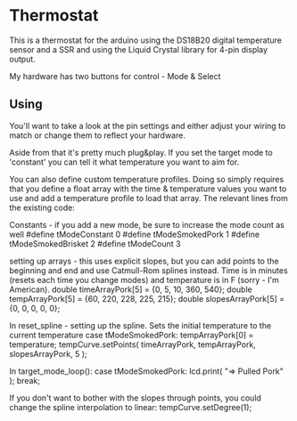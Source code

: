 Thermostat
=============

This is a thermostat for the arduino using the DS18B20 digital
temperature sensor and a SSR and using the Liquid Crystal library
for 4-pin display output.

My hardware has two buttons for control - Mode & Select

Using
-------------
You'll want to take a look at the pin settings and either adjust
your wiring to match or change them to reflect your hardware.

Aside from that it's pretty much plug&play.  If you set the target mode
to 'constant' you can tell it what temperature you want to aim for.

You can also define custom temperature profiles.  Doing so simply requires
that you define a float array with the time & temperature values you want to
use and add a temperature profile to load that array.  The relevant lines 
from the existing code:

Constants - if you add a new mode, be sure to increase the mode count as
well
    #define tModeConstant 0
    #define tModeSmokedPork 1
    #define tModeSmokedBrisket 2
    #define tModeCount 3

setting up arrays - this uses explicit slopes, but you can add points to
the beginning and end and use Catmull-Rom splines instead.  Time is in minutes
(resets each time you change modes) and temperature is in F (sorry - I'm American).
    double timeArrayPork[5] =   {0,  5,   10,  360, 540};
    double tempArrayPork[5] =   {60, 220, 228, 225, 215};
    double slopesArrayPork[5] = {0,  0,   0,   0,   0};  

In reset_spline - setting up the spline.  Sets the initial temperature to the
current temperature
    case tModeSmokedPork:
      tempArrayPork[0] = temperature;
      tempCurve.setPoints( timeArrayPork, tempArrayPork, slopesArrayPork, 5 );

In target_mode_loop():
    case tModeSmokedPork:
      lcd.print( "=> Pulled Pork" ); break;

If you don't want to bother with the slopes through points, you could change the 
spline interpolation to linear:
    tempCurve.setDegree(1);

